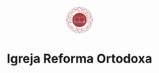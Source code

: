<p align="center">
  <a href="https://iro.org.br">
    <img alt="Gatsby" src="src/images/iro-logo-200.png" width="60" />
  </a>
</p>
<h1 align="center">
  Igreja Reforma Ortodoxa
</h1>